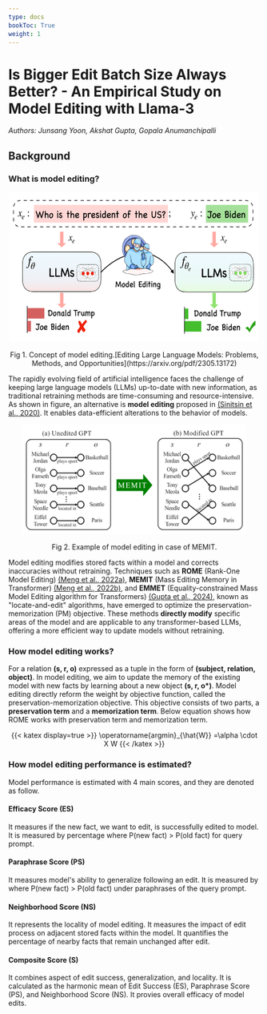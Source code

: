 ```yaml
---
type: docs
bookToc: True
weight: 1
---
```

# **Is Bigger Edit Batch Size Always Better? - An Empirical Study on Model Editing with Llama-3**
*Authors: Junsang Yoon, Akshat Gupta, Gopala Anumanchipalli*

## Background
### What is __model editing__?

<p align="center">
  <img src="./model_editing.PNG" alt="." width="500" height="300" > 
</p>

<p align="center">
  Fig 1. Concept of model editing.[Editing Large Language Models: Problems, Methods, and Opportunities](https://arxiv.org/pdf/2305.13172)
</p>

The rapidly evolving field of artificial intelligence faces the challenge of keeping large language models (LLMs) up-to-date with new information, as traditional retraining methods are time-consuming and resource-intensive. As shown in figure, an alternative is __model editing__ proposed in [(Sinitsin et al., 2020)](https://openreview.net/pdf?id=HJedXaEtvS). It enables data-efficient alterations to the behavior of models.

<p align="center">
  <img src="./memit_concept.PNG" alt="." width="450" height="220" >
</p>

<p align="center">
  Fig 2. Example of model editing in case of MEMIT.
</p>

Model editing modifies stored facts within a model and corrects inaccuracies without retraining. Techniques such as __ROME__ (Rank-One Model Editing) [(Meng et al., 2022a)](https://arxiv.org/pdf/2202.05262), __MEMIT__ (Mass Editing Memory in Transformer) [(Meng et al., 2022b)](https://arxiv.org/pdf/2210.07229), and __EMMET__ (Equality-constrained Mass Model Editing algorithm for Transformers) [(Gupta et al., 2024)](https://arxiv.org/pdf/2401.07453), known as "locate-and-edit" algorithms, have emerged to optimize the preservation-memorization (PM) objective. These methods __directly modify__ specific areas of the model and are applicable to any transformer-based LLMs, offering a more efficient way to update models without retraining.

### How model editing works?
For a relation __(s, r, o)__ expressed as a tuple in the form of __(subject, relation, object)__. In model editing, we aim to update the memory of the existing model with new facts by learning about a new object __(s, r, o*)__. Model editing directly reform the weight by objective function, called the preservation-memorization objective. This objective consists of two parts, a __preservation term__ and a __memorization term__. Below equation shows how ROME works with preservation term and memorization term.

<p align="center">
  {{< katex display=true >}}
    \operatorname{argmin}_{\hat{W}} =\alpha \cdot X W
  {{< /katex >}} 
</p>
    
### How model editing performance is estimated?
Model performance is estimated with 4 main scores, and they are denoted as follow.
#### __Efficacy Score (ES)__ 
It measures if the new fact, we want to edit, is successfully edited to model. It is measured by percentage where P(new fact) > P(old fact) for query prompt.

#### __Paraphrase Score (PS)__
It measures model's ability to generalize following an edit. It is measured by where P(new fact) > P(old fact) under paraphrases of the query prompt.

#### __Neighborhood Score (NS)__
It represents the locality of model editing. It measures the impact of edit process on adjacent stored facts within the model. It quantifies the percentage of nearby facts that remain unchanged after edit.

#### __Composite Score (S)__
It combines aspect of edit success, generalization, and locality. It is calculated as the harmonic mean of Edit Success (ES), Paraphrase Score (PS), and Neighborhood Score (NS). It provies overall efficacy of model edits.
